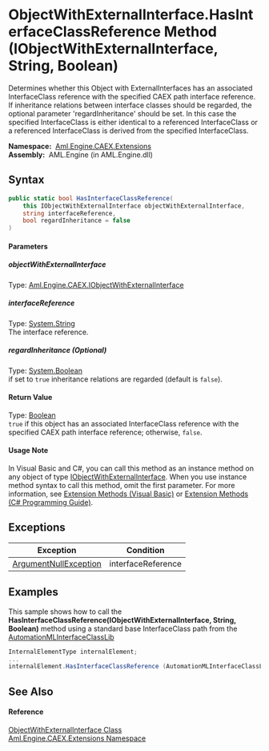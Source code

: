 ObjectWithExternalInterface.HasInterfaceClassReference Method (IObjectWithExternalInterface, String, Boolean)
=============================================================================================================
Determines whether this Object with ExternalInterfaces has an associated InterfaceClass reference with the specified CAEX path interface reference. If inheritance relations between interface classes should be regarded, the optional parameter 'regardInheritance' should be set. In this case the specified InterfaceClass is either identical to a referenced InterfaceClass or a referenced InterfaceClass is derived from the specified InterfaceClass.

  **Namespace:**  [Aml.Engine.CAEX.Extensions][1]  
  **Assembly:**  AML.Engine (in AML.Engine.dll)

Syntax
------

```csharp
public static bool HasInterfaceClassReference(
	this IObjectWithExternalInterface objectWithExternalInterface,
	string interfaceReference,
	bool regardInheritance = false
)
```

#### Parameters

##### *objectWithExternalInterface*
Type: [Aml.Engine.CAEX.IObjectWithExternalInterface][2]  


##### *interfaceReference*
Type: [System.String][3]  
The interface reference.

##### *regardInheritance* (Optional)
Type: [System.Boolean][4]  
 if set to `true` inheritance relations are regarded (default is `false`).

#### Return Value
Type: [Boolean][4]  
`true` if this object has an associated InterfaceClass reference with the specified CAEX path interface reference; otherwise, `false`. 
#### Usage Note
In Visual Basic and C#, you can call this method as an instance method on any object of type [IObjectWithExternalInterface][2]. When you use instance method syntax to call this method, omit the first parameter. For more information, see [Extension Methods (Visual Basic)][5] or [Extension Methods (C# Programming Guide)][6].

Exceptions
----------

Exception                  | Condition          
-------------------------- | ------------------ 
[ArgumentNullException][7] | interfaceReference 


Examples
--------
 This sample shows how to call the **HasInterfaceClassReference(IObjectWithExternalInterface, String, Boolean)** method using a standard base InterfaceClass path from the [AutomationMLInterfaceClassLib][8]
```csharp
InternalElementType internalElement;
...
internalElement.HasInterfaceClassReference (AutomationMLInterfaceClassLib.COLLADA);
```


See Also
--------

#### Reference
[ObjectWithExternalInterface Class][9]  
[Aml.Engine.CAEX.Extensions Namespace][1]  

[1]: ../README.md
[2]: ../../Aml.Engine.CAEX/IObjectWithExternalInterface/README.md
[3]: https://docs.microsoft.com/dotnet/api/system.string
[4]: https://docs.microsoft.com/dotnet/api/system.boolean
[5]: https://docs.microsoft.com/dotnet/visual-basic/programming-guide/language-features/procedures/extension-methods
[6]: https://docs.microsoft.com/dotnet/csharp/programming-guide/classes-and-structs/extension-methods
[7]: https://docs.microsoft.com/dotnet/api/system.argumentnullexception
[8]: ../../Aml.Engine.AmlObjects/AutomationMLInterfaceClassLib/README.md
[9]: README.md
[10]: https://www.automationml.org
[11]: ../../icons/logoShade.png